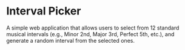 # Interval Picker

A simple web application that allows users to select from 12 standard musical intervals (e.g., Minor 2nd, Major 3rd, Perfect 5th, etc.), and generate a random interval from the selected ones. 
